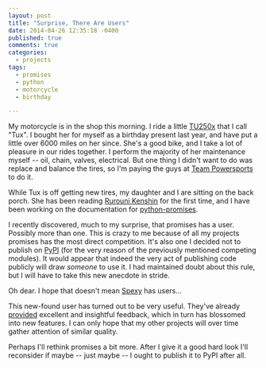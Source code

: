 ```yaml
---
layout: post
title: "Surprise, There Are Users"
date: 2014-04-26 12:35:18 -0400
published: true
comments: true
categories:
  - projects
tags:
  - promises
  - python
  - motorcycle
  - birthday

---
```


My motorcycle is in the shop this morning. I ride a little [TU250x]
that I call "Tux". I bought her for myself as a birthday present last
year, and have put a little over 6000 miles on her since. She's a good
bike, and I take a lot of pleasure in our rides together. I perform
the majority of her maintenance myself -- oil, chain, valves,
electrical. But one thing I didn't want to do was replace and balance
the tires, so I'm paying the guys at [Team Powersports] to do it.

While Tux is off getting new tires, my daughter and I are sitting on
the back porch. She has been reading [Rurouni Kenshin] for the first
time, and I have been working on the documentation for
[python-promises].

[tu250x]: http://www.suzukicycles.com/Product%20Lines/Cycles/Products/TU250X/2013/TU250X.aspx

[team powersports]: http://www.team-powersports.com/

[rurouni kenshin]: http://en.wikipedia.org/wiki/Rurouni_Kenshin

[python-promises]: http://github.com/obriencj/python-promises

<!-- more -->

I recently discovered, much to my surprise, that promises has a
user. Possibly more than one. This is crazy to me because of all my
projects promises has the most direct competition. It's also one I
decided not to publish on [PyPI] (for the very reason of the
previously mentioned competing modules). It would appear that indeed
the very act of publishing code publicly will draw *someone* to use
it. I had maintained doubt about this rule, but I will have to take
this new anecdote in stride.

Oh dear. I hope that doesn't mean [Spexy] has users...

[pypi]: http://pypi.python.org/pypi/
[spexy]: http://github.com/obriencj/python-spexy

This new-found user has turned out to be very useful. They've already
[provided][issue1] excellent and insightful feedback, which in turn
has blossomed into new features. I can only hope that my other
projects will over time gather attention of similar quality.

[issue1]: https://github.com/obriencj/python-promises/issues/1

Perhaps I'll rethink promises a bit more. After I give it a good hard
look I'll reconsider if maybe -- just maybe -- I ought to publish it
to PyPI after all.

